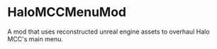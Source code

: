 # HaloMCCMenuMod
A mod that uses reconstructed unreal engine assets to overhaul Halo MCC's main menu.
